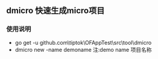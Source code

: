## dmicro 快速生成micro项目

### 使用说明

* go get -u github.com\tiptok\OFAppTest\src\tool\dmicro
* dmicro new -name demoname   注:demo name 项目名称

